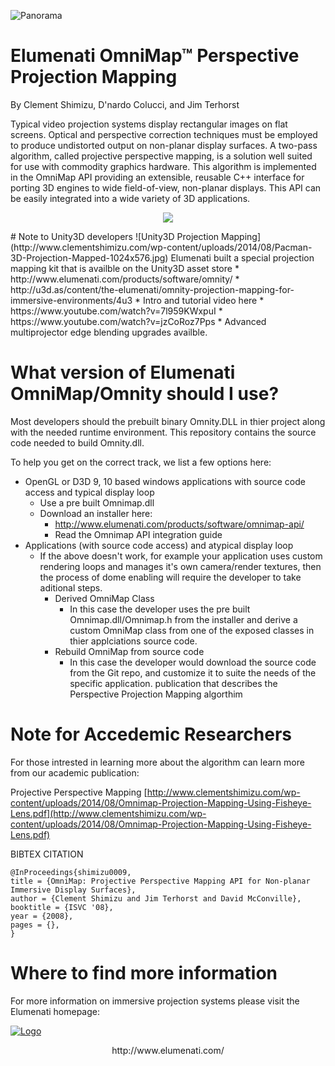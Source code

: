 ![Panorama](http://www.clementshimizu.com/wp-content/uploads/2008/12/4mpanodome1.jpg)
# Elumenati OmniMap™ Perspective Projection Mapping
By Clement Shimizu, D'nardo Colucci, and Jim Terhorst

Typical video projection systems display rectangular images on flat screens. Optical and perspective correction techniques must be employed to produce undistorted output on non-planar display surfaces. A two-pass algorithm, called projective perspective mapping, is a solution well suited for use with commodity graphics hardware. This algorithm is implemented in the OmniMap API providing an extensible, reusable C++ interface for porting 3D engines to wide field-of-view, non-planar displays. This API can be easily integrated into a wide variety of 3D applications.
<p align="center">
<img src="http://www.clementshimizu.com/wp-content/uploads/2008/12/Elumenati-Magic-Planet-Dome-Spin.gif" >
</p>
# Note to Unity3D developers
![Unity3D Projection Mapping](http://www.clementshimizu.com/wp-content/uploads/2014/08/Pacman-3D-Projection-Mapped-1024x576.jpg)
Elumenati built a special projection mapping kit that is availble on the Unity3D asset store
*     http://www.elumenati.com/products/software/omnity/
*     http://u3d.as/content/the-elumenati/omnity-projection-mapping-for-immersive-environments/4u3
*     Intro and tutorial video here
   *     https://www.youtube.com/watch?v=7l959KWxpuI
   *     https://www.youtube.com/watch?v=jzCoRoz7Pps
*     Advanced multiprojector edge blending upgrades availble.

# What version of Elumenati OmniMap/Omnity should I use? 
Most developers should the prebuilt binary Omnity.DLL in thier project along with the needed runtime environment.  This repository contains the source code needed to build Omnity.dll.

To help you get on the correct track, we list a few options here:
* OpenGL or D3D 9, 10 based windows applications with source code access and typical display loop 
   * Use a pre built Omnimap.dll
   * Download an installer here:
      * http://www.elumenati.com/products/software/omnimap-api/
      * Read the Omnimap API integration guide
* Applications (with source code access) and atypical display loop
   * If the above doesn't work, for example your application uses custom rendering loops and manages it's own camera/render textures, then the process of dome enabling will require the developer to take aditional steps.
      * Derived OmniMap Class
         * In this case the developer uses the pre built Omnimap.dll/Omnimap.h from the installer and derive a custom OmniMap class from one of the exposed classes in thier applciations source code.
      * Rebuild OmniMap from source code
         * In this case the developer would download the source code from the Git repo, and customize it to suite the needs of the specific application.
publication that describes the Perspective Projection Mapping algorthim 

# Note for Accedemic Researchers
For those intrested in learning more about the algorithm can learn more from our academic publication:

Projective Perspective Mapping
[http://www.clementshimizu.com/wp-content/uploads/2014/08/Omnimap-Projection-Mapping-Using-Fisheye-Lens.pdf](http://www.clementshimizu.com/wp-content/uploads/2014/08/Omnimap-Projection-Mapping-Using-Fisheye-Lens.pdf)

BIBTEX CITATION
```
@InProceedings{shimizu0009,
title = {OmniMap: Projective Perspective Mapping API for Non-planar Immersive Display Surfaces},
author = {Clement Shimizu and Jim Terhorst and David McConville},
booktitle = {ISVC '08},
year = {2008},
pages = {},
}
```
# Where to find more information
For more information on immersive projection systems please visit the Elumenati homepage:
 
<a align="center" href="http://www.elumenati.com/" rel="Elumenati Logo">![Logo](http://www.elumenati.com/wp-content/themes/elumenati/images/logo.png)</a>
<p align="center">
http://www.elumenati.com/
</p>
